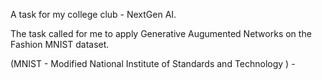  A task for my college club - NextGen AI.

 The task called for me to apply Generative Augumented Networks on the Fashion MNIST dataset.

 (MNIST - Modified National Institute of Standards and Technology ) - 
